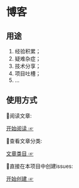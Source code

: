 # 博客

## 用途

1. 经验积累；
2. 疑难杂症；
3. 技术分享；
4. 项目吐槽；
5. ...

## 使用方式

🧶阅读文章:

[开始阅读 ☞](https://github.com/front-end-pigs/blog/issues)

🧶查看文章分类:

[文章类目 ☞](https://github.com/front-end-pigs/blog/labels)

🧶直接在本项目中创建issues:

[开始创建 ☞](https://github.com/front-end-pigs/blog/issues)
